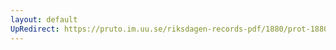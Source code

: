 ```yaml
---
layout: default
UpRedirect: https://pruto.im.uu.se/riksdagen-records-pdf/1880/prot-1880--ak--019/prot-1880--ak--019_025.pdf
---
```

